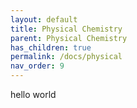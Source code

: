 ```yaml
---
layout: default
title: Physical Chemistry
parent: Physical Chemistry
has_children: true
permalink: /docs/physical
nav_order: 9
---
```


hello world
